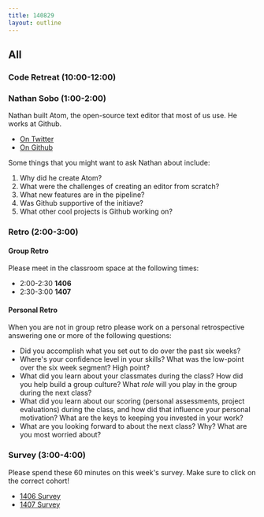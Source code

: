 ```yaml
---
title: 140829
layout: outline
---
```


## All

### Code Retreat (10:00-12:00)

### Nathan Sobo (1:00-2:00)

Nathan built Atom, the open-source text editor that most of us use. He works at Github.

* [On Twitter](https://twitter.com/nathansobo)
* [On Github](https://github.com/nathansobo)

Some things that you might want to ask Nathan about include:

1. Why did he create Atom?
2. What were the challenges of creating an editor from scratch?
3. What new features are in the pipeline?
4. Was Github supportive of the initiave?
5. What other cool projects is Github working on?

### Retro (2:00-3:00)

#### Group Retro

Please meet in the classroom space at the following times:

* 2:00-2:30 **1406**
* 2:30-3:00 **1407**

#### Personal Retro

When you are not in group retro please work on a personal retrospective
answering one or more of the following questions:

* Did you accomplish what you set out to do over the past six weeks?
* Where's your confidence level in your skills? What was the low-point over
the six week segment? High point?
* What did you learn about your classmates during the class? How did you help
build a group culture? What *role* will you play in the group during the next
class?
* What did you learn about our scoring (personal assessments, project evaluations)
during the class, and how did that influence your personal motivation? What are
the keys to keeping you invested in your work?
* What are you looking forward to about the next class? Why? What are you most
worried about?

### Survey (3:00-4:00)

Please spend these 60 minutes on this week's survey. Make sure to click on the correct cohort!
* [1406 Survey](https://docs.google.com/a/casimircreative.com/forms/d/16jTfyP3aBMDi_vpLDcxuxskmvgAx89ILkHlv4WH4r68/viewform)
* [1407 Survey](https://docs.google.com/a/casimircreative.com/forms/d/1DExoKyCtCJ_rUWZf1i2KpxKXpLMCQnYQ8ZkT318zNrk/viewform)
